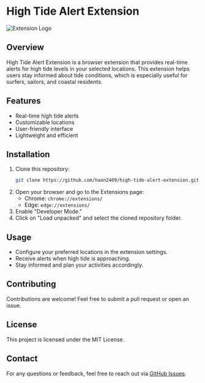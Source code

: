 # High Tide Alert Extension

![Extension Logo](https://via.placeholder.com/150)

## Overview
High Tide Alert Extension is a browser extension that provides real-time alerts for high tide levels in your selected locations. This extension helps users stay informed about tide conditions, which is especially useful for surfers, sailors, and coastal residents.

## Features
- Real-time high tide alerts
- Customizable locations
- User-friendly interface
- Lightweight and efficient

## Installation
1. Clone this repository:
   ```sh
   git clone https://github.com/haon2409/high-tide-alert-extension.git
   ```
2. Open your browser and go to the Extensions page:
   - Chrome: `chrome://extensions/`
   - Edge: `edge://extensions/`
3. Enable "Developer Mode."
4. Click on "Load unpacked" and select the cloned repository folder.

## Usage
- Configure your preferred locations in the extension settings.
- Receive alerts when high tide is approaching.
- Stay informed and plan your activities accordingly.

## Contributing
Contributions are welcome! Feel free to submit a pull request or open an issue.

## License
This project is licensed under the MIT License.

## Contact
For any questions or feedback, feel free to reach out via [GitHub Issues](https://github.com/haon2409/high-tide-alert-extension/issues).
